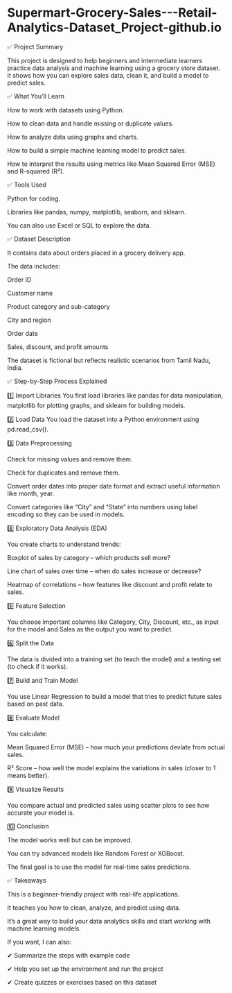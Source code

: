 # Supermart-Grocery-Sales---Retail-Analytics-Dataset_Project-github.io


✅ Project Summary

This project is designed to help beginners and intermediate learners practice data analysis and machine learning using a grocery store dataset. 
It shows how you can explore sales data, clean it, and build a model to predict sales.


✅ What You’ll Learn

How to work with datasets using Python.

How to clean data and handle missing or duplicate values.

How to analyze data using graphs and charts.

How to build a simple machine learning model to predict sales.

How to interpret the results using metrics like Mean Squared Error (MSE) and R-squared (R²).


✅ Tools Used

Python for coding.

Libraries like pandas, numpy, matplotlib, seaborn, and sklearn.

You can also use Excel or SQL to explore the data.

✅ Dataset Description

It contains data about orders placed in a grocery delivery app.

The data includes:

Order ID

Customer name

Product category and sub-category

City and region

Order date

Sales, discount, and profit amounts

The dataset is fictional but reflects realistic scenarios from Tamil Nadu, India.

✅ Step-by-Step Process Explained

1️⃣ Import Libraries You first load libraries like pandas for data manipulation, matplotlib for plotting graphs, and sklearn for building models.

2️⃣ Load Data You load the dataset into a Python environment using pd.read_csv().

3️⃣ Data Preprocessing

Check for missing values and remove them.

Check for duplicates and remove them.

Convert order dates into proper date format and extract useful information like month, year.

Convert categories like “City” and “State” into numbers using label encoding so they can be used in models.

4️⃣ Exploratory Data Analysis (EDA)

You create charts to understand trends:

Boxplot of sales by category – which products sell more?

Line chart of sales over time – when do sales increase or decrease?

Heatmap of correlations – how features like discount and profit relate to sales.

5️⃣ Feature Selection

You choose important columns like Category, City, Discount, etc., as input for the model and Sales as the output you want to predict.

6️⃣ Split the Data

The data is divided into a training set (to teach the model) and a testing set (to check if it works).

7️⃣ Build and Train Model

You use Linear Regression to build a model that tries to predict future sales based on past data.

8️⃣ Evaluate Model

You calculate:

Mean Squared Error (MSE) – how much your predictions deviate from actual sales.

R² Score – how well the model explains the variations in sales (closer to 1 means better).

9️⃣ Visualize Results

You compare actual and predicted sales using scatter plots to see how accurate your model is.

🔟 Conclusion

The model works well but can be improved.

You can try advanced models like Random Forest or XGBoost.

The final goal is to use the model for real-time sales predictions.

✅ Takeaways

This is a beginner-friendly project with real-life applications.

It teaches you how to clean, analyze, and predict using data.

It’s a great way to build your data analytics skills and start working with machine learning models.


If you want, I can also:

✔ Summarize the steps with example code

✔ Help you set up the environment and run the project

✔ Create quizzes or exercises based on this dataset
